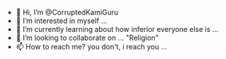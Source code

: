 - 👋 Hi, I’m @CorruptedKamiGuru
- 👀 I’m interested in myself ...
- 🌱 I’m currently learning about how inferior everyone else is ...
- 💞️ I’m looking to collaborate on ... "Religion"
- 📫 How to reach me? you don't, i reach you ...

<!---
CorruptedKamiGuru/CorruptedKamiGuru is a ✨ special ✨ repository because its `README.md` (this file) appears on your GitHub profile.
You can click the Preview link to take a look at your changes.
--->
